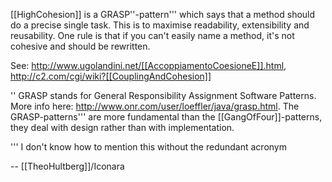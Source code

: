 [[HighCohesion]] is a GRASP''-pattern''' which says that a method should do a precise single task. This is to maximise readability, extensibility and reusability. One rule is that if you can't easily name a method, it's not cohesive and should be rewritten.

See: http://www.ugolandini.net/[[AccoppiamentoCoesioneE]].html, http://c2.com/cgi/wiki?[[CouplingAndCohesion]]

'' GRASP stands for General Responsibility Assignment Software Patterns. More info here: http://www.onr.com/user/loeffler/java/grasp.html. The GRASP-patterns''' are more fundamental than the [[GangOfFour]]-patterns, they deal with design rather than with implementation.

''' I don't know how to mention this without the redundant acronym

-- [[TheoHultberg]]/Iconara